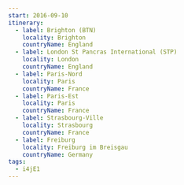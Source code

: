 ```yaml
---
start: 2016-09-10
itinerary:
  - label: Brighton (BTN)
    locality: Brighton
    countryName: England
  - label: London St Pancras International (STP)
    locality: London
    countryName: England
  - label: Paris-Nord
    locality: Paris
    countryName: France
  - label: Paris-Est
    locality: Paris
    countryName: France
  - label: Strasbourg-Ville
    locality: Strasbourg
    countryName: France
  - label: Freiburg
    locality: Freiburg im Breisgau
    countryName: Germany
tags:
  - i4jE1
---
```

